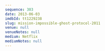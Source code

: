 ```yaml
---
sequence: 303
date: 2013-06-03
imdbId: tt1229238
slug: mission-impossible-ghost-protocol-2011
venue: null
venueNotes: null
medium: Netflix
mediumNotes: null
---
```

